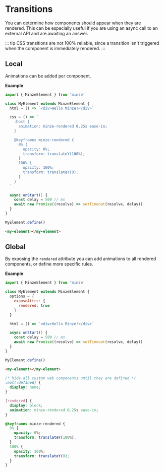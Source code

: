 # Transitions

You can determine how components should appear when they are rendered. This can be especially useful if you are using an async call to an external API and are awaiting an answer.

::: tip
CSS transitions are not 100% reliable, since a transition isn't triggered when the component is immediately rendered.
:::

## Local

Animations can be added per component.

**Example**

```js
import { MinzeElement } from 'minze'

class MyElement extends MinzeElement {
  html = () => `<div>Hello Minze!</div>`

  css = () => `
    :host {
      animation: minze-rendered 0.25s ease-in;
    }

    @keyframes minze-rendered {
      0% {
        opacity: 0%;
        transform: translateY(100%);
      }
      100% {
        opacity: 100%;
        transform: translateY(0);
      }
    }
  `

  async onStart() {
    const delay = 500 // ms
    await new Promise((resolve) => setTimeout(resolve, delay))
  }
}

MyElement.define()
```

```html
<my-element></my-element>
```

## Global

By exposing the `rendered` attribute you can add animations to all rendered components, or define more specific rules.

**Example**

```js
import { MinzeElement } from 'minze'

class MyElement extends MinzeElement {
  options = {
    exposeAttrs: {
      rendered: true
    }
  }

  html = () => `<div>Hello Minze!</div>`

  async onStart() {
    const delay = 500 // ms
    await new Promise((resolve) => setTimeout(resolve, delay))
  }
}

MyElement.define()
```

```html
<my-element></my-element>
```

```css
/* hide all custom web components until they are defined */
:not(:defined) {
  display: none;
}

[rendered] {
  display: block;
  animation: minze-rendered 0.25s ease-in;
}

@keyframes minze-rendered {
  0% {
    opacity: 0%;
    transform: translateY(100%);
  }
  100% {
    opacity: 100%;
    transform: translateY(0);
  }
}
```
